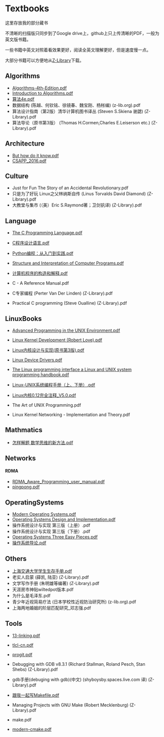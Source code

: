 # Textbooks

这里存放我的部分藏书

不清晰的扫描版只同步到了Google drive上，github上只上传清晰的PDF，一般为英文版书籍。

一些书籍中英文对照着看效果更好，阅读全英文理解更好，但是速度慢一点。

大部分书籍可以方便地从[Z-Library](https://zlibrary-global.se/)下载。

## Algorithms

- [Algorithms-4th-Edition.pdf](./Algorithms/Algorithms-4th-Edition.pdf)
- [Introduction to Algorithms.pdf](./Algorithms/Introduction%20to%20Algorithms.pdf)
- [算法4e.pdf](./Algorithms/算法4e.pdf)
- 数据结构 (陈越、何钦铭、徐镜春、魏宝刚、杨枨编) (z-lib.org).pdf
- 算法设计指南（第2版）清华计算机图书译丛 (Steven S.Skiena 谢勰) (Z-Library).pdf
- 算法导论（原书第3版） (Thomas H.Cormen,Charles E.Leiserson etc.) (Z-Library).pdf

## Architecture

- [But how do it know.pdf](Architecture/But%20how%20do%20it%20know.pdf)
- [CSAPP_2016.pdf](Architecture/CSAPP_2016.pdf)

## Culture

- Just for Fun The Story of an Accidental Revolutionary.pdf
- 只是为了好玩 Linux之父林纳斯自传 (Linus Torvalds David Diamond) (Z-Library).pdf
- 大教堂与集市 (（美）Eric S.Raymond著；卫剑钒译) (Z-Library).pdf

## Language

- [The C Programming Language.pdf](./Language/The%20C%20Programming%20Language.pdf`)
- [C程序设计语言.pdf](./Language/C%E7%A8%8B%E5%BA%8F%E8%AE%BE%E8%AE%A1%E8%AF%AD%E8%A8%80.pdf`)
- [Python编程：从入门到实践.pdf](./Language/Python编程：从入门到实践.pdf)
- [Structure and Interpretation of Computer Programs.pdf](./Language/Structure%20and%20Interpretation%20of%20Computer%20Programs.pdf)
- [计算机程序的构造和解释.pdf](./Language/计算机程序的构造和解释.pdf)

- C - A Reference Manual.pdf
- C专家编程 (Perter Van Der Linden) (Z-Library).pdf
- Practical C programming (Steve Oualline) (Z-Library).pdf

## LinuxBooks

- [Advanced Programming in the UNIX Environment.pdf](./LinuxBooks/Advanced%20Programming%20in%20the%20UNIX%20Environment.pdf)
- [Linux Kernel Development (Robert Love).pdf](./LinuxBooks/Linux%20Kernel%20Development%20(Robert%20Love).pdf)
- [Linux内核设计与实现(原书第3版).pdf](./LinuxBooks/Linux内核设计与实现(原书第3版).pdf)
- [Linux Device Drivers.pdf](./LinuxBooks/Linux%20Device%20Drivers.pdf)
- [The Linux programming interface a Linux and UNIX system programming handbook.pdf](./LinuxBooks/The%20Linux%20programming%20interface%20a%20Linux%20and%20UNIX%20system%20programming%20handbook.pdf)
- [Linux-UNIX系统编程手册（上、下册）.pdf](./LinuxBooks/Linux-UNIX%E7%B3%BB%E7%BB%9F%E7%BC%96%E7%A8%8B%E6%89%8B%E5%86%8C%EF%BC%88%E4%B8%8A%E3%80%81%E4%B8%8B%E5%86%8C%EF%BC%89.pdf)
- [Linux内核0.12完全注释_V5.0.pdf](./LinuxBooks/Linux%E5%86%85%E6%A0%B80.12%E5%AE%8C%E5%85%A8%E6%B3%A8%E9%87%8A_V5.0.pdf)

- The Art of UNIX Programming.pdf
- Linux Kernel Networking - Implementation and Theory.pdf

## Mathmatics

- [怎样解题 数学思维的新方法.pdf](./Mathmatics/怎样解题%20数学思维的新方法.pdf)

## Networks

#### RDMA

- [RDMA_Aware_Programming_user_manual.pdf](./Networks/RDMA/RDMA_Aware_Programming_user_manual.pdf)
- [pingpong.pdf](./Networks/RDMA/pingpong.pdf)

## OperatingSystems

- [Modern Operating Systems.pdf](./OperatingSystems/Modern%20Operating%20Systems.pdf)
- [Operating Systems Design and Implementation.pdf](./OperatingSystems/Operating%20Systems%20Design%20and%20Implementation.pdf)
- 操作系统设计与实现 第三版（上册）.pdf
- 操作系统设计与实现 第三版（下册）.pdf
- [Operating Systems Three Easy Pieces.pdf](./OperatingSystems/Operating%20Systems%20Three%20Easy%20Pieces.pdf)
- [操作系统导论.pdf](./OperatingSystems/%E6%93%8D%E4%BD%9C%E7%B3%BB%E7%BB%9F%E5%AF%BC%E8%AE%BA.pdf)

## Others

- [上海交通大学学生生存手册.pdf](./Others/%E4%B8%8A%E6%B5%B7%E4%BA%A4%E9%80%9A%E5%A4%A7%E5%AD%A6%E5%AD%A6%E7%94%9F%E7%94%9F%E5%AD%98%E6%89%8B%E5%86%8C.pdf)
- 老实人启蒙 (薛凯, 陆亚) (Z-Library).pdf
- 文学写作手册 (朱明雄等编著) (Z-Library).pdf
- 天涯房市神贴wiltedpot版本.pdf
- 为什么是毛泽东.pdf
- 青少年近视简易疗法 (日本学校性近视防治研究所) (z-lib.org).pdf
- 上海两地婚姻的阶层匹配研究_邓志强.pdf

## Tools

- [13-linking.pdf](./Tools/13-linking.pdf)
- [tlcl-cn.pdf](./Tools/tlcl-cn.pdf)
- [progit.pdf](./Tools/progit.pdf)

- Debugging with GDB v8.3.1 (Richard Stallman, Roland Pesch, Stan Shebs) (Z-Library).pdf
- gdb手册(debuging with gdb)(中文) (shyboysby.spaces.live.com 译) (Z-Library).pdf

- [跟我一起写Makefile.pdf](./Tools/%E8%B7%9F%E6%88%91%E4%B8%80%E8%B5%B7%E5%86%99Makefile.pdf)
- Managing Projects with GNU Make (Robert Mecklenburg) (Z-Library).pdf
- make.pdf
- [modern-cmake.pdf](./Tools/modern-cmake.pdf)
